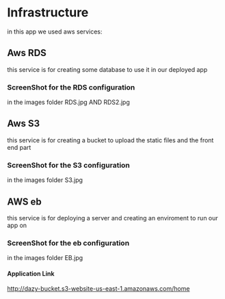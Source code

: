 # Infrastructure

in this app we used aws services:

## Aws RDS

this service is for creating some database to use it in our deployed app

### ScreenShot for the RDS configuration

in the images folder
RDS.jpg AND RDS2.jpg

## Aws S3

this service is for creating a bucket to upload the static files and the front end part

### ScreenShot for the S3 configuration

in the images folder
S3.jpg

## AWS eb

this service is for deploying a server and creating an enviroment to run our app on

### ScreenShot for the eb configuration

in the images folder
EB.jpg

#### Application Link

http://dazy-bucket.s3-website-us-east-1.amazonaws.com/home
